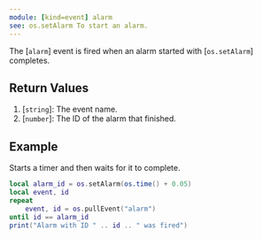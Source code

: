 ```yaml
---
module: [kind=event] alarm
see: os.setAlarm To start an alarm.
---
```


<!--
SPDX-FileCopyrightText: 2021 The CC: Tweaked Developers

SPDX-License-Identifier: MPL-2.0
-->

The [`alarm`] event is fired when an alarm started with [`os.setAlarm`] completes.

## Return Values
1. [`string`]: The event name.
2. [`number`]: The ID of the alarm that finished.

## Example
Starts a timer and then waits for it to complete.

```lua
local alarm_id = os.setAlarm(os.time() + 0.05)
local event, id
repeat
    event, id = os.pullEvent("alarm")
until id == alarm_id
print("Alarm with ID " .. id .. " was fired")
```
